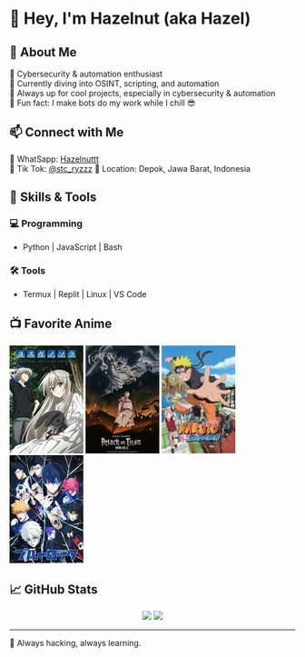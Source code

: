 # 👋 Hey, I'm Hazelnut (aka Hazel)  

## 🚀 About Me  
🔹 Cybersecurity & automation enthusiast  
🔹 Currently diving into OSINT, scripting, and automation  
🔹 Always up for cool projects, especially in cybersecurity & automation  
🔹 Fun fact: I make bots do my work while I chill 😎  

## 📫 Connect with Me  
📩 WhatSapp: [Hazelnuttt](https://wa.me/+6285183131924)  
📩 Tik Tok: [@stc_ryzzz](https:/tiktok.com/@stc_ryzzz)
📍 Location: Depok, Jawa Barat, Indonesia  

## 🔧 Skills & Tools  
### 💻 Programming  
- Python | JavaScript | Bash  

### 🛠️ Tools  
- Termux | Replit | Linux | VS Code  

## 📺 Favorite Anime  
![Yosuga no Sora](https://raw.githubusercontent.com/hazelnuttty/asset/main/Yosuga%20no%20sora.jpg)  ![Attack on Titan](https://raw.githubusercontent.com/hazelnuttty/asset/main/Attack%20on%20titan.jpg)  ![Naruto Shippuden](https://raw.githubusercontent.com/hazelnuttty/asset/main/Naruto%20shipuden.jpg)  ![Blue Lock](https://raw.githubusercontent.com/hazelnuttty/asset/main/Blue%20lock.jpg)  
## 📈 GitHub Stats  
<p align="center">
  <img src="https://github-readme-stats.vercel.app/api?username=hazelnuttty&show_icons=true&theme=tokyonight" width="48%">
  <img src="https://github-readme-stats.vercel.app/api/top-langs/?username=hazelnuttty&layout=donut&theme=tokyonight" width="48%">
</p>  

---  
🚀 Always hacking, always learning.
